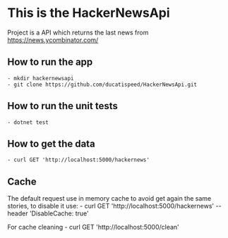 
# This is the HackerNewsApi

Project is a  API which returns the last news from https://news.ycombinator.com/

## How to run the app
    - mkdir hackernewsapi
    - git clone https://github.com/ducatispeed/HackerNewsApi.git
    

## How to run the unit tests
    - dotnet test

## How to get the data
    - curl GET 'http://localhost:5000/hackernews'

## Cache
The default request use in memory cache to avoid get again the same stories, to disable it use:
    - curl GET 'http://localhost:5000/hackernews' --header 'DisableCache: true'

For cache cleaning
    - curl GET 'http://localhost:5000/clean'

